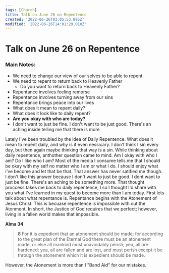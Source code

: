 ```yaml
---
tags: [Church]
title: Talk on June 26 on Repentence
created: '2022-06-26T03:05:53.895Z'
modified: '2022-06-26T14:01:29.010Z'
---
```


# Talk on June 26 on Repentence 
### Main Notes:
* We need to change our view of our selves to be able to repent
* We need to repent to return back to Heavenly Father
  * Do you want to return back to Heavenly Father?
* Repentance involves feeling remorse
* Repentance involves turning away from our sins
* Repentance brings peace into our lives
* What does it mean to repent daily?
* What does it look like to daily repent?
* **Are you okay with who are today?**
* I don't want to just be fine.  I don't want to be just good.  There's an aching inside telling me that there is more


Lately I've been troubled by the idea of Daily Repentence.  What does it mean to repent daily, and why is it even nessicary.  I don't think I sin every day, but then again maybe thinking that way is a sin.  While thinking about daily repentence, anthother question came to mind.  Am I okay with who I am?  Do I like who I am?  Most of the media I consume tells me that I should be okay with my self no matter who I am or what I do.  I should enjoy what i've become and let that be that.  That answer has never satified me though. I don't like this answer because I don't want to just be good.  I dont want to just be fine.  There's an aching to be something more.  That thought proccess takes me back to daily repentence, I so I thought I'd share with you what I've learned in my quest to become more than I am today.  First lets talk about what repentance is. Repentance begins with the Atonement of Jesus Christ.  This is becuase repentence is impossible with out the Atonment.  In short, the Justice of God requires that we perfect; however, living in a fallen world makes that impossible.

**Alma 34**
> **8** For it is expedient that an atonement should be made; for according to the great plan of the Eternal God there must be an atonement made, or else all mankind must unavoidably perish; yea, all are hardened; yea, all are fallen and are lost, and must perish except it be through the atonement which it is expedient should be made. 

However, the Atonement is more than I "Band Aid" for our mistakes. 

